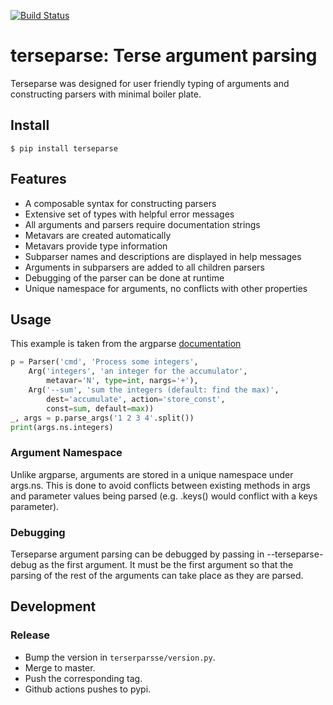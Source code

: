 [![Build Status](https://travis-ci.org/jthacker/terseparse.svg?branch=master)](https://travis-ci.org/jthacker/terseparse)

# terseparse: Terse argument parsing

Terseparse was designed for user friendly typing of arguments and constructing parsers with minimal boiler plate.

## Install

```
$ pip install terseparse
```

## Features

- A composable syntax for constructing parsers
- Extensive set of types with helpful error messages
- All arguments and parsers require documentation strings
- Metavars are created automatically
- Metavars provide type information
- Subparser names and descriptions are displayed in help messages
- Arguments in subparsers are added to all children parsers
- Debugging of the parser can be done at runtime
- Unique namespace for arguments, no conflicts with other properties

## Usage

This example is taken from the argparse [documentation](https://docs.python.org/3/library/argparse.html#example)

```python
p = Parser('cmd', 'Process some integers',
    Arg('integers', 'an integer for the accumulator',
        metavar='N', type=int, nargs='+'),
    Arg('--sum', 'sum the integers (default: find the max)',
        dest='accumulate', action='store_const',
        const=sum, default=max))
_, args = p.parse_args('1 2 3 4'.split())
print(args.ns.integers)
```

### Argument Namespace

Unlike argparse, arguments are stored in a unique namespace under args.ns.
This is done to avoid conflicts between existing methods in args and parameter
values being parsed (e.g. .keys() would conflict with a keys parameter).

### Debugging

Terseparse argument parsing can be debugged by passing in --terseparse-debug
as the first argument. It must be the first argument so that the parsing of the rest
of the arguments can take place as they are parsed.

## Development

### Release

- Bump the version in `terserparsse/version.py`.
- Merge to master.
- Push the corresponding tag.
- Github actions pushes to pypi.
